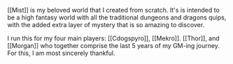 [[Mist]] is my beloved world that I created from scratch. It's is intended to be a high fantasy world with all the traditional dungeons and dragons quips, with the added extra layer of mystery that is so amazing to discover. 

I run this for my four main players: [[Cdogspyro]], [[Mekro]]. [[Thor]], and [[Morgan]] who together comprise the last 5 years of my GM-ing journey. For this, I am most sincerely thankful. 